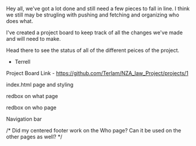 <!-- Terrell's -->
Hey all, we've got a lot done and still need a few pieces to fall in line. 
I think we still may be strugling with pushing and fetching and organizing who does what. 

I've created a project board to keep track of all the changes we've made and will need to make. 

Head there to see the status of all of the different peices of the project. 

- Terrell 

Project Board Link -  https://github.com/Terlam/NZA_law_Project/projects/1

<!-- Alax's Work-->
index.html page and styling


<!-- Josey's  Work--><!-- Test -->
redbox on what page


<!-- Stephanie's Work -->
redbox on who page


<!-- Monica's Work-->
Navigation bar 

/* Did my centered footer work on the Who page? Can it be used on the other pages as well? */

